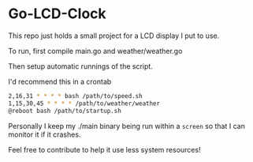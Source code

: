 # Go-LCD-Clock

This repo just holds a small project for a LCD display I put to use.

To run, first compile main.go and weather/weather.go

Then setup automatic runnings of the script.

I'd recommend this in a crontab

``` sh
2,16,31 * * * * bash /path/to/speed.sh 
1,15,30,45 * * * * /path/to/weather/weather
@reboot bash /path/to/startup.sh
```

Personally I keep my ./main binary being run within a `screen` so that I can monitor it if it crashes.

Feel free to contribute to help it use less system resources!
